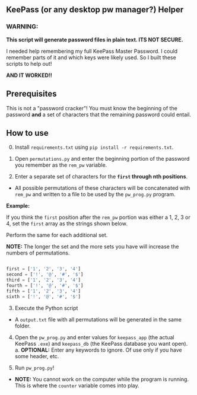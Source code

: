 ## KeePass (or any desktop pw manager?) Helper

### WARNING:

**This script will generate password files in plain text. ITS NOT SECURE.**

I needed help remembering my full KeePass Master Password. I could remember parts of it and which keys were likely used. So I built these scripts to help out!

**AND IT WORKED!!**

## Prerequisites

This is not a "password cracker"! You must know the beginning of the password **and** a set of characters that the remaining password could entail.

## How to use

0. Install `requirements.txt` using `pip install -r requirements.txt`.

1. Open `permutations.py` and enter the beginning portion of the password you remember as the `rem_pw` variable.

2. Enter a separate set of characters for the **`first` through nth positions**. 

- All possible permutations of these characters will be concatenated with `rem_pw` and written to a file to be used by the `pw_prog.py` program.

**Example:**

If you think the `first` position after the `rem_pw` portion was either a 1, 2, 3 or 4, set the `first` array as the strings shown below. 

Perform the same for each additional set.

**NOTE:** The longer the set and the more sets you have will increase the numbers of permutations. 

```python

first = ['1', '2', '3', '4']
second = ['!', '@', '#', '$']
third = ['1', '2', '3', '4']
fourth = ['!', '@', '#', '$']
fifth = ['1', '2', '3', '4']
sixth = ['!', '@', '#', '$']

```

3. Execute the Python script

- A `output.txt` file with all permutations will be generated in the same folder.

4. Open the `pw_prog.py` and enter values for `keepass_app` (the actual KeePass `.exe`) and `keepass_db` (the KeePass database you want open).
a. **OPTIONAL:** Enter any keywords to ignore. Of use only if you have some header, etc.

5. Run `pw_prog.py`!

- **NOTE:** You cannot work on the computer while the program is running. This is where the `counter` variable comes into play. 